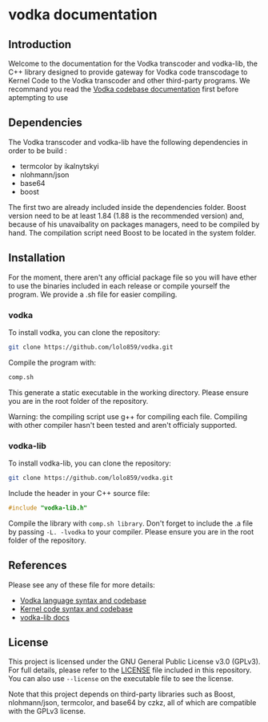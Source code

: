 # vodka documentation

## Introduction

Welcome to the documentation for the Vodka transcoder and vodka-lib, the C++ library designed to provide gateway for Vodka code transcodage to Kernel Code to the Vodka transcoder and other third-party programs. We recommand you read the [Vodka codebase documentation](https://github.com/lolo859/vodka/docs/vodka-codebase.md) first before aptempting to use 

## Dependencies

The Vodka transcoder and vodka-lib have the following dependencies in order to be build :
- termcolor by ikalnytskyi
- nlohmann/json
- base64
- boost

The first two are already included inside the dependencies folder. Boost version need to be at least 1.84 (1.88 is the recommended version) and, because of his unavaibality on packages managers, need to be compiled by hand. The compilation script need Boost to be located in the system folder.

## Installation

For the moment, there aren't any official package file so you will have ether to use the binaries included in each release or compile yourself the program. We provide a .sh file for easier compiling.

### vodka

To install vodka, you can clone the repository:

```sh
git clone https://github.com/lolo859/vodka.git
```

Compile the program with:

```sh
comp.sh
```

This generate a static executable in the working directory. Please ensure you are in the root folder of the repository.

Warning: the compiling script use g++ for compiling each file. Compiling with other compiler hasn't been tested and aren't officialy supported.

### vodka-lib

To install vodka-lib, you can clone the repository:

```sh
git clone https://github.com/lolo859/vodka.git
```

Include the header in your C++ source file:

```cpp
#include "vodka-lib.h"
```

Compile the library with ```comp.sh library```. Don't forget to include the .a file by passing ```-L. -lvodka``` to your compiler. Please ensure you are in the root folder of the repository.

## References

Please see any of these file for more details:
- [Vodka language syntax and codebase](https://github.com/lolo859/vodka/docs/vodka-codebase.md)
- [Kernel code syntax and codebase](https://github.com/lolo859/vodka/docs/kernel-codebase.md)
- [vodka-lib docs](https://github.com/lolo859/vodka/docs/vodka-lib-usage.md)

## License

This project is licensed under the GNU General Public License v3.0 (GPLv3).  
For full details, please refer to the [LICENSE](./LICENSE) file included in this repository.  You can also use `--license` on the executable file to see the license.

Note that this project depends on third-party libraries such as Boost, nlohmann/json, termcolor, and base64 by czkz, all of which are compatible with the GPLv3 license.